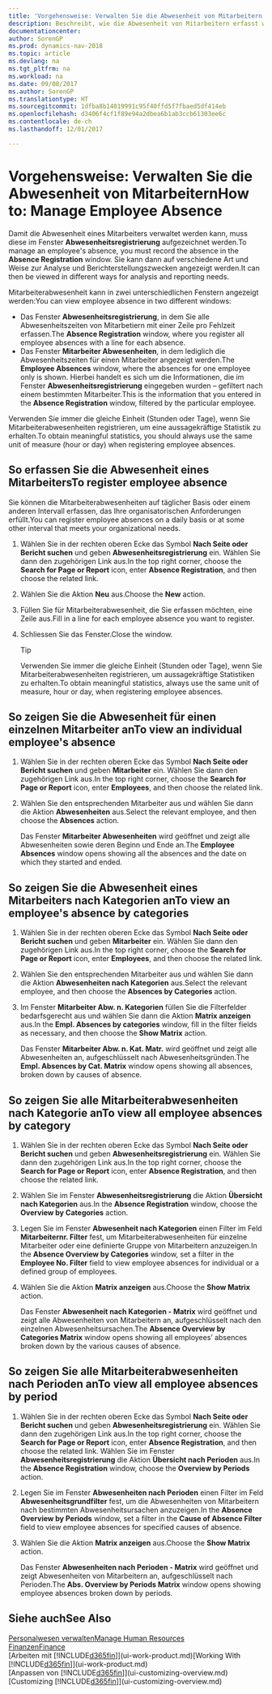 ```yaml
---
title: 'Vorgehensweise: Verwalten Sie die Abwesenheit von Mitarbeitern'
description: Beschreibt, wie die Abwesenheit von Mitarbeitern erfasst wird und Abwesenheitsstatistiken analysiert werden.
documentationcenter: 
author: SorenGP
ms.prod: dynamics-nav-2018
ms.topic: article
ms.devlang: na
ms.tgt_pltfrm: na
ms.workload: na
ms.date: 09/08/2017
ms.author: SorenGP
ms.translationtype: HT
ms.sourcegitcommit: 1dfba8b14019991c95f40ffd5f7fbaed5df414eb
ms.openlocfilehash: d3406f4cf1f89e94a2dbea6b1ab3ccb61303ee6c
ms.contentlocale: de-ch
ms.lasthandoff: 12/01/2017

---
```

# <a name="how-to-manage-employee-absence"></a><span data-ttu-id="bd2f8-103">Vorgehensweise: Verwalten Sie die Abwesenheit von Mitarbeitern</span><span class="sxs-lookup"><span data-stu-id="bd2f8-103">How to: Manage Employee Absence</span></span>
<span data-ttu-id="bd2f8-104">Damit die Abwesenheit eines Mitarbeiters verwaltet werden kann, muss diese im Fenster **Abwesenheitsregistrierung** aufgezeichnet werden.</span><span class="sxs-lookup"><span data-stu-id="bd2f8-104">To manage an employee's absence, you must record the absence in the **Absence Registration** window.</span></span> <span data-ttu-id="bd2f8-105">Sie kann dann auf verschiedene Art und Weise zur Analyse und Berichterstellungszwecken angezeigt werden.</span><span class="sxs-lookup"><span data-stu-id="bd2f8-105">It can then be viewed in different ways for analysis and reporting needs.</span></span>

<span data-ttu-id="bd2f8-106">Mitarbeiterabwesenheit kann in zwei unterschiedlichen Fenstern angezeigt werden:</span><span class="sxs-lookup"><span data-stu-id="bd2f8-106">You can view employee absence in two different windows:</span></span>

* <span data-ttu-id="bd2f8-107">Das Fenster **Abwesenheitsregistrierung**, in dem Sie alle Abwesenheitszeiten von Mitarbetiern mit einer Zeile pro Fehlzeit erfassen.</span><span class="sxs-lookup"><span data-stu-id="bd2f8-107">The **Absence Registration** window, where you register all employee absences with a line for each absence.</span></span>
* <span data-ttu-id="bd2f8-108">Das Fenster **Mitarbeiter Abwesenheiten**, in dem lediglich die Abwesenheitszeiten für einen Mitarbeiter angezeigt werden.</span><span class="sxs-lookup"><span data-stu-id="bd2f8-108">The **Employee Absences** window, where the absences for one employee only is shown.</span></span> <span data-ttu-id="bd2f8-109">Hierbei handelt es sich um die Informationen, die im Fenster **Abwesenheitsregistrierung** eingegeben wurden – gefiltert nach einem bestimmten Mitarbeiter.</span><span class="sxs-lookup"><span data-stu-id="bd2f8-109">This is the information that you entered in the **Absence Registration** window, filtered by the particular employee.</span></span>

<span data-ttu-id="bd2f8-110">Verwenden Sie immer die gleiche Einheit (Stunden oder Tage), wenn Sie Mitarbeiterabwesenheiten registrieren, um eine aussagekräftige Statistik zu erhalten.</span><span class="sxs-lookup"><span data-stu-id="bd2f8-110">To obtain meaningful statistics, you should always use the same unit of measure (hour or day) when registering employee absences.</span></span>

## <a name="to-register-employee-absence"></a><span data-ttu-id="bd2f8-111">So erfassen Sie die Abwesenheit eines Mitarbeiters</span><span class="sxs-lookup"><span data-stu-id="bd2f8-111">To register employee absence</span></span>
<span data-ttu-id="bd2f8-112">Sie können die Mitarbeiterabwesenheiten auf täglicher Basis oder einem anderen Intervall erfassen, das Ihre organisatorischen Anforderungen erfüllt.</span><span class="sxs-lookup"><span data-stu-id="bd2f8-112">You can register employee absences on a daily basis or at some other interval that meets your organizational needs.</span></span>

1. <span data-ttu-id="bd2f8-113">Wählen Sie in der rechten oberen Ecke das Symbol **Nach Seite oder Bericht suchen** und geben **Abwesenheitsregistrierung** ein. Wählen Sie dann den zugehörigen Link aus.</span><span class="sxs-lookup"><span data-stu-id="bd2f8-113">In the top right corner, choose the **Search for Page or Report** icon, enter **Absence Registration**, and then choose the related link.</span></span>
2. <span data-ttu-id="bd2f8-114">Wählen Sie die Aktion **Neu** aus.</span><span class="sxs-lookup"><span data-stu-id="bd2f8-114">Choose the **New** action.</span></span>
3. <span data-ttu-id="bd2f8-115">Füllen Sie für Mitarbeiterabwesenheit, die Sie erfassen möchten, eine Zeile aus.</span><span class="sxs-lookup"><span data-stu-id="bd2f8-115">Fill in a line for each employee absence you want to register.</span></span>
4. <span data-ttu-id="bd2f8-116">Schliessen Sie das Fenster.</span><span class="sxs-lookup"><span data-stu-id="bd2f8-116">Close the window.</span></span>

    > [!Tip]
    > <span data-ttu-id="bd2f8-117">Verwenden Sie immer die gleiche Einheit (Stunden oder Tage), wenn Sie Mitarbeiterabwesenheiten registrieren, um aussagekräftige Statistiken zu erhalten.</span><span class="sxs-lookup"><span data-stu-id="bd2f8-117">To obtain meaningful statistics, always use the same unit of measure, hour or day, when registering employee absences.</span></span>

## <a name="to-view-an-individual-employees-absence"></a><span data-ttu-id="bd2f8-118">So zeigen Sie die Abwesenheit für einen einzelnen Mitarbeiter an</span><span class="sxs-lookup"><span data-stu-id="bd2f8-118">To view an individual employee's absence</span></span>
1. <span data-ttu-id="bd2f8-119">Wählen Sie in der rechten oberen Ecke das Symbol **Nach Seite oder Bericht suchen** und geben **Mitarbeiter** ein. Wählen Sie dann den zugehörigen Link aus.</span><span class="sxs-lookup"><span data-stu-id="bd2f8-119">In the top right corner, choose the **Search for Page or Report** icon, enter **Employees**, and then choose the related link.</span></span>
2. <span data-ttu-id="bd2f8-120">Wählen Sie den entsprechenden Mitarbeiter aus und wählen Sie dann die Aktion **Abwesenheiten** aus.</span><span class="sxs-lookup"><span data-stu-id="bd2f8-120">Select the relevant employee, and then choose the **Absences** action.</span></span>

    <span data-ttu-id="bd2f8-121">Das Fenster **Mitarbeiter Abwesenheiten** wird geöffnet und zeigt alle Abwesenheiten sowie deren Beginn und Ende an.</span><span class="sxs-lookup"><span data-stu-id="bd2f8-121">The **Employee Absences** window opens showing all the absences and the date on which they started and ended.</span></span>

## <a name="to-view-an-employees-absence-by-categories"></a><span data-ttu-id="bd2f8-122">So zeigen Sie die Abwesenheit eines Mitarbeiters nach Kategorien an</span><span class="sxs-lookup"><span data-stu-id="bd2f8-122">To view an employee's absence by categories</span></span>
1. <span data-ttu-id="bd2f8-123">Wählen Sie in der rechten oberen Ecke das Symbol **Nach Seite oder Bericht suchen** und geben **Mitarbeiter** ein. Wählen Sie dann den zugehörigen Link aus.</span><span class="sxs-lookup"><span data-stu-id="bd2f8-123">In the top right corner, choose the **Search for Page or Report** icon, enter **Employees**, and then choose the related link.</span></span>
2. <span data-ttu-id="bd2f8-124">Wählen Sie den entsprechenden Mitarbeiter aus und wählen Sie dann die Aktion **Abwesenheiten nach Kategorien** aus.</span><span class="sxs-lookup"><span data-stu-id="bd2f8-124">Select the relevant employee, and then choose the **Absences by Categories** action.</span></span>
3. <span data-ttu-id="bd2f8-125">Im Fenster **Mitarbeiter Abw. n. Kategorien** füllen Sie die Filterfelder bedarfsgerecht aus und wählen Sie dann die Aktion **Matrix anzeigen** aus.</span><span class="sxs-lookup"><span data-stu-id="bd2f8-125">In the **Empl. Absences by categories** window, fill in the filter fields as necessary, and then choose the **Show Matrix** action.</span></span>

    <span data-ttu-id="bd2f8-126">Das Fenster **Mitarbeiter Abw. n. Kat. Matr.** wird geöffnet und zeigt alle Abwesenheiten an, aufgeschlüsselt nach Abwesenheitsgründen.</span><span class="sxs-lookup"><span data-stu-id="bd2f8-126">The **Empl. Absences by Cat. Matrix** window opens showing all absences, broken down by causes of absence.</span></span>

## <a name="to-view-all-employee-absences-by-category"></a><span data-ttu-id="bd2f8-127">So zeigen Sie alle Mitarbeiterabwesenheiten nach Kategorie an</span><span class="sxs-lookup"><span data-stu-id="bd2f8-127">To view all employee absences by category</span></span>
1. <span data-ttu-id="bd2f8-128">Wählen Sie in der rechten oberen Ecke das Symbol **Nach Seite oder Bericht suchen** und geben **Abwesenheitsregistrierung** ein. Wählen Sie dann den zugehörigen Link aus.</span><span class="sxs-lookup"><span data-stu-id="bd2f8-128">In the top right corner, choose the **Search for Page or Report** icon, enter **Absence Registration**, and then choose the related link.</span></span>
2. <span data-ttu-id="bd2f8-129">Wählen Sie im Fenster **Abwesenheitsregistrierung** die Aktion **Übersicht nach Kategorien** aus.</span><span class="sxs-lookup"><span data-stu-id="bd2f8-129">In the **Absence Registration** window, choose the **Overview by Categories** action.</span></span>
3. <span data-ttu-id="bd2f8-130">Legen Sie im Fenster **Abwesenheit nach Kategorien** einen Filter im Feld **Mitarbeiternr. Filter** fest, um Mitarbeiterabwesenheiten für einzelne Mitarbeiter oder eine definierte Gruppe von Mitarbeitern anzuzeigen.</span><span class="sxs-lookup"><span data-stu-id="bd2f8-130">In the **Absence Overview by Categories** window, set a filter in the **Employee No. Filter** field to view employee absences for individual or a defined group of employees.</span></span>
4. <span data-ttu-id="bd2f8-131">Wählen Sie die Aktion **Matrix anzeigen** aus.</span><span class="sxs-lookup"><span data-stu-id="bd2f8-131">Choose the **Show Matrix** action.</span></span>

    <span data-ttu-id="bd2f8-132">Das Fenster **Abwesenheit nach Kategorien - Matrix** wird geöffnet und zeigt alle Abwesenheiten von Mitarbeitern an, aufgeschlüsselt nach den einzelnen Abwesenheitsursachen.</span><span class="sxs-lookup"><span data-stu-id="bd2f8-132">The **Absence Overview by Categories Matrix** window opens showing all employees’ absences broken down by the various causes of absence.</span></span>

## <a name="to-view-all-employee-absences-by-period"></a><span data-ttu-id="bd2f8-133">So zeigen Sie alle Mitarbeiterabwesenheiten nach Perioden an</span><span class="sxs-lookup"><span data-stu-id="bd2f8-133">To view all employee absences by period</span></span>
1. <span data-ttu-id="bd2f8-134">Wählen Sie in der rechten oberen Ecke das Symbol **Nach Seite oder Bericht suchen** und geben **Abwesenheitsregistrierung** ein. Wählen Sie dann den zugehörigen Link aus.</span><span class="sxs-lookup"><span data-stu-id="bd2f8-134">In the top right corner, choose the **Search for Page or Report** icon, enter **Absence Registration**, and then choose the related link.</span></span>
   <span data-ttu-id="bd2f8-135">Wählen Sie im Fenster **Abwesenheitsregistrierung** die Aktion **Übersicht nach Perioden** aus.</span><span class="sxs-lookup"><span data-stu-id="bd2f8-135">In the **Absence Registration** window, choose the **Overview by Periods** action.</span></span>
2. <span data-ttu-id="bd2f8-136">Legen Sie im Fenster **Abwesenheiten nach Perioden** einen Filter im Feld **Abwesenheitsgrundfilter** fest, um die Abwesenheiten von Mitarbeitern nach bestimmten Abwesenheitsursachen anzuzeigen.</span><span class="sxs-lookup"><span data-stu-id="bd2f8-136">In the **Absence Overview by Periods** window, set a filter in the **Cause of Absence Filter** field to view employee absences for specified causes of absence.</span></span>
3. <span data-ttu-id="bd2f8-137">Wählen Sie die Aktion **Matrix anzeigen** aus.</span><span class="sxs-lookup"><span data-stu-id="bd2f8-137">Choose the **Show Matrix** action.</span></span>

    <span data-ttu-id="bd2f8-138">Das Fenster **Abwesenheiten nach Perioden - Matrix** wird geöffnet und zeigt Abwesenheiten von Mitarbeitern an, aufgeschlüsselt nach Perioden.</span><span class="sxs-lookup"><span data-stu-id="bd2f8-138">The **Abs. Overview by Periods Matrix** window opens showing employee absences broken down by periods.</span></span>

## <a name="see-also"></a><span data-ttu-id="bd2f8-139">Siehe auch</span><span class="sxs-lookup"><span data-stu-id="bd2f8-139">See Also</span></span>
[<span data-ttu-id="bd2f8-140">Personalwesen verwalten</span><span class="sxs-lookup"><span data-stu-id="bd2f8-140">Manage Human Resources</span></span>](hr-manage-human-resources.md)  
[<span data-ttu-id="bd2f8-141">Finanzen</span><span class="sxs-lookup"><span data-stu-id="bd2f8-141">Finance</span></span>](finance.md)  
<span data-ttu-id="bd2f8-142">[Arbeiten mit [!INCLUDE[d365fin](includes/d365fin_md.md)]](ui-work-product.md)</span><span class="sxs-lookup"><span data-stu-id="bd2f8-142">[Working With [!INCLUDE[d365fin](includes/d365fin_md.md)]](ui-work-product.md)</span></span>  
<span data-ttu-id="bd2f8-143">[Anpassen von [!INCLUDE[d365fin](includes/d365fin_md.md)]](ui-customizing-overview.md)</span><span class="sxs-lookup"><span data-stu-id="bd2f8-143">[Customizing [!INCLUDE[d365fin](includes/d365fin_md.md)]](ui-customizing-overview.md)</span></span>

